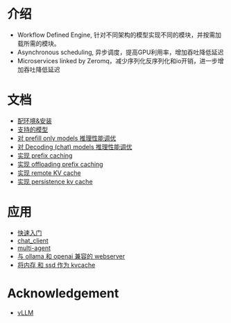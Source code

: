 # 介绍
- Workflow Defined Engine, 针对不同架构的模型实现不同的模块，并按需加载所需的模块。
- Asynchronous scheduling, 异步调度，提高GPU利用率，增加吞吐降低延迟
- Microservices linked by Zeromq，减少序列化反序列化和io开销，进一步增加吞吐降低延迟

# 文档
- [配环境&安装](./setup)
- [支持的模型](./docs/supported_models.md)
- [对 prefill only models 推理性能调优](./docs/performance_tuning_for_prefill_only_models.md)
- [对 Decoding (chat) models 推理性能调优](./docs/performance_tuning_for_decoding_models.md)
- [实现 prefix caching](./docs/gpu_prefix_caching.md)
- [实现 offloading prefix caching](./docs/offloading_KV_cache.md)
- [实现 remote KV cache](./docs/remote_KV_cache.md)
- [实现 persistence kv cache](./docs/persistence_kv_cache.md)

# 应用
- [快速入门](./docs/quickstart.md)
- [chat_client](./applications/chat_cli)
- [multi-agent](./applications/agents)
- [与 ollama 和 openai 兼容的 webserver](https://github.com/noooop/wde/tree/main/examples/webserver)
- [将内存 和 ssd 作为 kvcache](https://github.com/noooop/wde/tree/main/examples/use_remote_KV_cache)

# Acknowledgement
- [vLLM](https://github.com/vllm-project/vllm)


